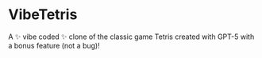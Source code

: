 # VibeTetris
A ✨ vibe coded ✨ clone of the classic game Tetris created with GPT-5 with a bonus feature (not a bug)!
